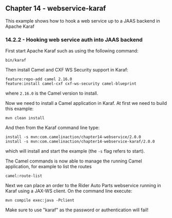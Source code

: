 Chapter 14 - webservice-karaf
--------------------------

This example shows how to hook a web service up to a JAAS backend in Apache Karaf

### 14.2.2 - Hooking web service auth into JAAS backend

First start Apache Karaf such as using the following command:

    bin/karaf

Then install Camel and CXF WS Security support in Karaf:

    feature:repo-add camel 2.16.0
    feature:install camel-cxf cxf-ws-security camel-blueprint

where `2.16.0` is the Camel version to install.

Now we need to install a Camel application in Karaf.
At first we need to build this example:

    mvn clean install

And then from the Karaf command line type:

    install -s mvn:com.camelinaction/chapter14-webservice/2.0.0
    install -s mvn:com.camelinaction/chapter14-webservice-karaf/2.0.0

which will install and start the example (the `-s` flag refers to start).

The Camel commands is now able to manage the running Camel application, for example to list the routes

    camel:route-list

Next we can place an order to the Rider Auto Parts webservice running in Karaf using a JAX-WS client. On the command line execute:

    mvn compile exec:java -Pclient

Make sure to use "karaf" as the password or authentication will fail!
